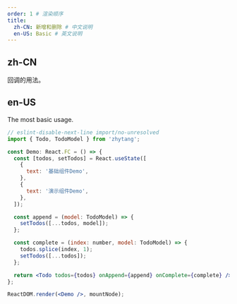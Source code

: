 ```yaml
---
order: 1 # 渲染顺序
title:
  zh-CN: 新增和删除 # 中文说明
  en-US: Basic # 英文说明
---
```


## zh-CN

回调的用法。

## en-US

The most basic usage.

```jsx
// eslint-disable-next-line import/no-unresolved
import { Todo, TodoModel } from 'zhytang';

const Demo: React.FC = () => {
  const [todos, setTodos] = React.useState([
    {
      text: '基础组件Demo',
    },
    {
      text: '演示组件Demo',
    },
  ]);

  const append = (model: TodoModel) => {
    setTodos([...todos, model]);
  };

  const complete = (index: number, model: TodoModel) => {
    todos.splice(index, 1);
    setTodos([...todos]);
  };

  return <Todo todos={todos} onAppend={append} onComplete={complete} />;
};

ReactDOM.render(<Demo />, mountNode);
```

<style>
.code-box-demo .ant-switch {
  margin-bottom: 8px;
}
</style>
